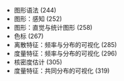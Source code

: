 - 图形语法 (244)
- 图形：感知 (252)
- 图形：直觉与统计图形 (258)
- 色标 (267)
- 离散特征：频率与分布的可视化 (285)
- 度量特征：频率与分布的可视化 (296)
- 核密度估计 (305)
- 度量特征：共同分布的可视化 (319)